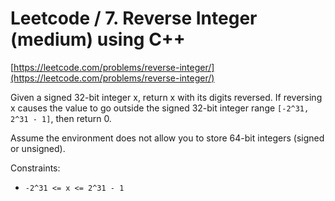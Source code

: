 # Leetcode / 7. Reverse Integer (medium) using C++

[https://leetcode.com/problems/reverse-integer/](https://leetcode.com/problems/reverse-integer/)

Given a signed 32-bit integer x, return x with its digits reversed. If reversing x causes the value to go outside the signed 32-bit integer range `[-2^31, 2^31 - 1]`, then return 0.

Assume the environment does not allow you to store 64-bit integers (signed or unsigned).

Constraints:

- `-2^31 <= x <= 2^31 - 1`
